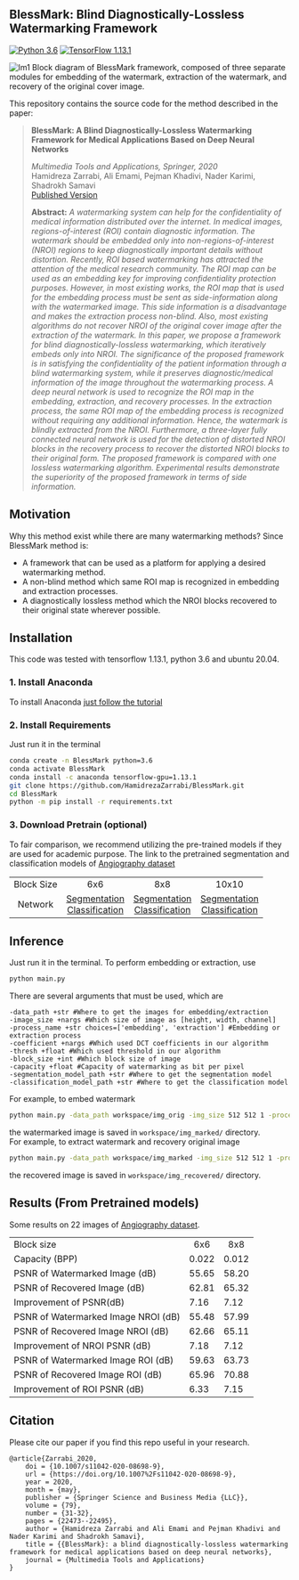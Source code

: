 ## BlessMark: Blind Diagnostically-Lossless Watermarking Framework
[![Python 3.6](https://img.shields.io/badge/Python-3.6-3776AB)](https://www.python.org/downloads/release/python-360/)
[![TensorFlow 1.13.1](https://img.shields.io/badge/TensorFlow-1.13.1-FF6F00?logo=tensorflow)](https://github.com/tensorflow/tensorflow/releases/tag/v1.13.1)


![Im1](https://drive.google.com/uc?export=view&id=17W-PxuEeyBmO9G1MX9yOnMqEETNGJSOb)
Block diagram of BlessMark framework, composed of three separate modules for embedding of the watermark, extraction of the watermark, and recovery of the original cover image.

This repository contains the source code for the method described in the paper:
> **BlessMark: A Blind Diagnostically-Lossless Watermarking Framework for Medical Applications Based on Deep Neural Networks**
> 
> *Multimedia Tools and Applications, Springer, 2020*  
> Hamidreza Zarrabi, Ali Emami, Pejman Khadivi, Nader Karimi, Shadrokh Samavi  
> [Published Version](https://link.springer.com/article/10.1007%2Fs11042-020-08698-9)
> 
> **Abstract:** *A watermarking system can help for the confidentiality of medical information distributed over the internet. In medical images, regions-of-interest (ROI) contain diagnostic information. The watermark should be embedded only into non-regions-of-interest (NROI) regions to keep diagnostically important details without distortion. Recently, ROI based watermarking has attracted the attention of the medical research community. The ROI map can be used as an embedding key for improving confidentiality protection purposes. However, in most existing works, the ROI map that is used for the embedding process must be sent as side-information along with the watermarked image. This side information is a disadvantage and makes the extraction process non-blind. Also, most existing algorithms do not recover NROI of the original cover image after the extraction of the watermark. In this paper, we propose a framework for blind diagnostically-lossless watermarking, which iteratively embeds only into NROI. The significance of the proposed framework is in satisfying the confidentiality of the patient information through a blind watermarking system, while it preserves diagnostic/medical information of the image throughout the watermarking process. A deep neural network is used to recognize the ROI map in the embedding, extraction, and recovery processes. In the extraction process, the same ROI map of the embedding process is recognized without requiring any additional information. Hence, the watermark is blindly extracted from the NROI. Furthermore, a three-layer fully connected neural network is used for the detection of distorted NROI blocks in the recovery process to recover the distorted NROI blocks to their original form. The proposed framework is compared with one lossless watermarking algorithm. Experimental results demonstrate the superiority of the proposed framework in terms of side information.*

## Motivation
Why this method exist while there are many watermarking methods? Since BlessMark method is:
- A framework that can be used as a platform for applying a desired watermarking method.
- A non-blind method which same ROI map is recognized in embedding and extraction processes.
- A diagnostically lossless method which the NROI blocks recovered to their original state wherever possible.

## Installation
This code was tested with tensorflow 1.13.1, python 3.6 and ubuntu 20.04.
### 1. Install Anaconda
To install Anaconda [just follow the tutorial](https://docs.conda.io/projects/conda/en/latest/user-guide/install/)
### 2. Install Requirements
Just run it in the terminal
```bash
conda create -n BlessMark python=3.6
conda activate BlessMark
conda install -c anaconda tensorflow-gpu=1.13.1
git clone https://github.com/HamidrezaZarrabi/BlessMark.git
cd BlessMark
python -m pip install -r requirements.txt
```
### 3. Download Pretrain (optional)
To fair comparison, we recommend utilizing the pre-trained models if they are used for academic purpose. The link to the pretrained segmentation and classification models of [Angiography dataset](https://drive.google.com/file/d/1GdpKQuV39xewTdX3Xu5LcXsw0ao9F43f/view?usp=sharing)
<table align="center">
<tr>
<td align="center">Block Size</td><td align="center">6x6</td><td align="center">8x8</td><td align="center">10x10</td>
</tr>
<tr>
<td align="center">Network</td>
<td align="center"><a href="https://drive.google.com/file/d/1R91QlcuD0JrFNlFbquNcUHCquJl-gBlh/view?usp=sharing"><div>Segmentation</div></a>
<a href="https://drive.google.com/file/d/11dP4b0jPEh5XnjUCFwb_8i7UP0V2vW4F/view?usp=sharing"><div>Classification</div></a></td>
<td align="center"><a href="https://drive.google.com/file/d/1x9KDJ4GG3wTrfXmzLTuEoP-jI-bchqLr/view?usp=sharing"><div>Segmentation</div></a>
<a href="https://drive.google.com/file/d/1iILqK1SndeNwqKiMRU5DBAnPMvadOnnz/view?usp=sharing"><div>Classification</div></a></td>
<td align="center"><a href="https://drive.google.com/file/d/1vyw8BA81sHfy93Y6jQZoJ6VFrgftA0Ti/view?usp=sharing"><div>Segmentation</div></a>
<a href="https://drive.google.com/file/d/1yx0cx8pB71qVmQ1bg4YO1S_nVqyBnnBM/view?usp=sharing"><div>Classification</div></a></td>
</tr>
</table>

## Inference
Just run it in the terminal. To perform embedding or extraction, use
```bash
python main.py
```
There are several arguments that must be used, which are
```
-data_path +str #Where to get the images for embedding/extraction
-image_size +nargs #Which size of image as [height, width, channel]
-process_name +str choices=['embedding', 'extraction'] #Embedding or extraction process
-coefficient +nargs #Which used DCT coefficients in our algorithm
-thresh +float #Which used threshold in our algorithm
-block_size +int #Which block size of image
-capacity +float #Capacity of watermarking as bit per pixel
-segmentation_model_path +str #Where to get the segmentation model
-classification_model_path +str #Where to get the classification model
```
For example, to embed watermark
```bash
python main.py -data_path workspace/img_orig -img_size 512 512 1 -process_name embedding -coef 6 7 -thresh 0.01 -blk_size 8 -cap 0.012 -seg_path workspace/segmentation_8x8
```
the watermarked image is saved in `workspace/img_marked/` directory.<br/>
For example, to extract watermark and recovery original image
```bash
python main.py -data_path workspace/img_marked -img_size 512 512 1 -process_name extraction -coef 6 7 -thresh 0.01 -blk_size 8 -cap 0.012 -seg_path workspace/segmentation_8x8 -class_path workspace/classification_8x8
```
the recovered image is saved in `workspace/img_recovered/` directory.

## Results (From Pretrained models)
Some results on 22 images of [Angiography dataset](https://drive.google.com/file/d/1GvwetKvA0jOo6uu95MZ4sWZs6KuuG5fI/view?usp=sharing).
<table align="center" style="margin: 0px auto;">
<tr>
<td> Block size</td><td align="center">6x6</td><td align="center">8x8</td>
</tr>
<tr>
<td>Capacity (BPP)</td> <td>0.022 </td><td> 0.012 </td>
</tr>
<tr>
<td>PSNR of Watermarked Image (dB)</td> <td>55.65 </td><td>58.20 </td>
</tr>
<tr>
<td> PSNR of Recovered Image (dB) <td>62.81 </td><td> 65.32 </td>
</tr>
<tr>
<td>Improvement of PSNR(dB)</td><td>7.16 </td> <td>7.12 </td>
</tr>
<tr>
<td>PSNR of Watermarked Image NROI (dB)</td> <td>55.48 </td><td> 57.99 </td>
</tr>
<tr>
<td>PSNR of Recovered Image NROI (dB)</td> <td>62.66 </td><td>65.11 </td>
</tr>
<tr>
<td>Improvement of NROI PSNR (dB)</td><td>7.18 </td><td>7.12 </td>
</tr>
<tr>
<td>PSNR of Watermarked Image ROI (dB) </td> <td>59.63 </td><td>63.73</td>
</tr>
<tr>
<td>PSNR of Recovered Image ROI (dB)</td><td>65.96 </td><td> 70.88 </td>
</tr>
<tr>
<td>Improvement of ROI PSNR (dB)</td><td>6.33 </td><td>7.15 </td>
</tr>
</table>

## Citation
Please cite our paper if you find this repo useful in your research.
```
@article{Zarrabi_2020,
	doi = {10.1007/s11042-020-08698-9},
	url = {https://doi.org/10.1007%2Fs11042-020-08698-9},
	year = 2020,
	month = {may},
	publisher = {Springer Science and Business Media {LLC}},
	volume = {79},
	number = {31-32},
	pages = {22473--22495},
	author = {Hamidreza Zarrabi and Ali Emami and Pejman Khadivi and Nader Karimi and Shadrokh Samavi},
	title = {{BlessMark}: a blind diagnostically-lossless watermarking framework for medical applications based on deep neural networks},
	journal = {Multimedia Tools and Applications}
}
```
